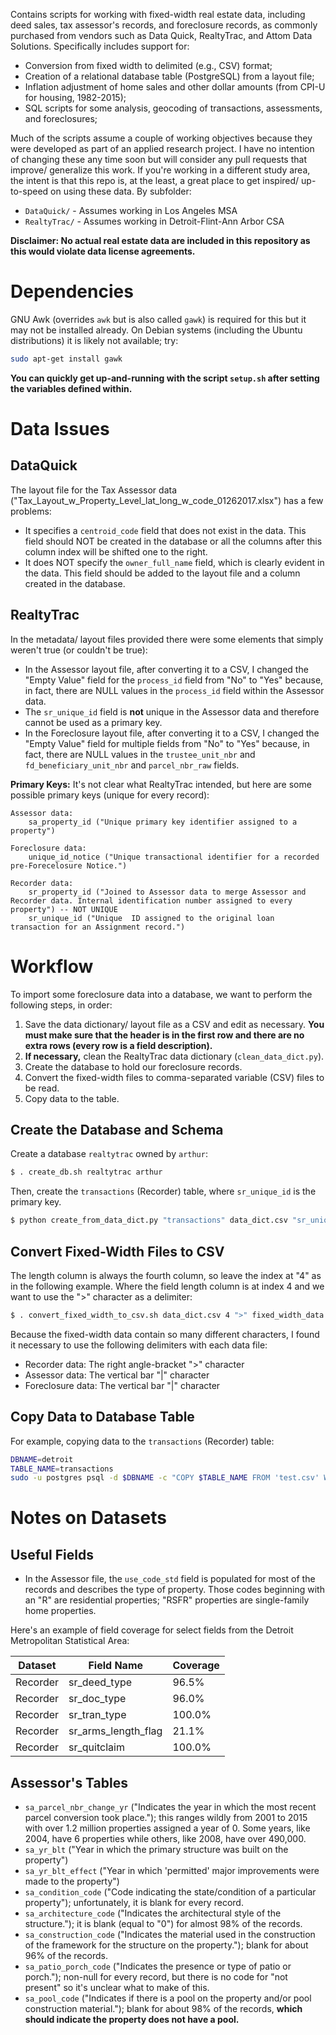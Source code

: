 Contains scripts for working with fixed-width real estate data, including deed sales, tax assessor's records, and foreclosure records, as commonly purchased from vendors such as Data Quick, RealtyTrac, and Attom Data Solutions.
Specifically includes support for:

- Conversion from fixed width to delimited (e.g., CSV) format;
- Creation of a relational database table (PostgreSQL) from a layout file;
- Inflation adjustment of home sales and other dollar amounts (from CPI-U for housing, 1982-2015);
- SQL scripts for some analysis, geocoding of transactions, assessments, and foreclosures;

Much of the scripts assume a couple of working objectives because they were developed as part of an applied research project.
I have no intention of changing these any time soon but will consider any pull requests that improve/ generalize this work.
If you're working in a different study area, the intent is that this repo is, at the least, a great place to get inspired/ up-to-speed on using these data.
By subfolder:

- `DataQuick/` - Assumes working in Los Angeles MSA
- `RealtyTrac/` - Assumes working in Detroit-Flint-Ann Arbor CSA

**Disclaimer: No actual real estate data are included in this repository as this would violate data license agreements.**

Dependencies
============

GNU Awk (overrides `awk` but is also called `gawk`) is required for this but it may not be installed already.
On Debian systems (including the Ubuntu distributions) it is likely not available; try:

```sh
sudo apt-get install gawk
```

**You can quickly get up-and-running with the script `setup.sh` after setting the variables defined within.**

Data Issues
===========

DataQuick
---------

The layout file for the Tax Assessor data ("Tax_Layout_w_Property_Level_lat_long_w_code_01262017.xlsx") has a few problems:

- It specifies a `centroid_code` field that does not exist in the data. This field should NOT be created in the database or all the columns after this column index will be shifted one to the right.
- It does NOT specify the `owner_full_name` field, which is clearly evident in the data. This field should be added to the layout file and a column created in the database.

RealtyTrac
----------

In the metadata/ layout files provided there were some elements that simply weren't true (or couldn't be true):

* In the Assessor layout file, after converting it to a CSV, I changed the "Empty Value" field for the `process_id` field from "No" to "Yes" because, in fact, there are NULL values in the `process_id` field within the Assessor data.
* The `sr_unique_id` field is **not** unique in the Assessor data and therefore cannot be used as a primary key.
* In the Foreclosure layout file, after converting it to a CSV, I changed the "Empty Value" field for multiple fields from "No" to "Yes" because, in fact, there are NULL values in the `trustee_unit_nbr` and `fd_beneficiary_unit_nbr` and `parcel_nbr_raw` fields.

**Primary Keys:** It's not clear what RealtyTrac intended, but here are some possible primary keys (unique for every record):

    Assessor data:
        sa_property_id ("Unique primary key identifier assigned to a property")

    Foreclosure data:
        unique_id_notice ("Unique transactional identifier for a recorded pre-Forecelosure Notice.")

    Recorder data:
        sr_property_id ("Joined to Assessor data to merge Assessor and Recorder data. Internal identification number assigned to every property") -- NOT UNIQUE
        sr_unique_id ("Unique  ID assigned to the original loan transaction for an Assignment record.")

Workflow
========

To import some foreclosure data into a database, we want to perform the following steps, in order:

1. Save the data dictionary/ layout file as a CSV and edit as necessary. **You must make sure that the header is in the first row and there are no extra rows (every row is a field description).**
2. **If necessary,** clean the RealtyTrac data dictionary (`clean_data_dict.py`).
3. Create the database to hold our foreclosure records.
4. Convert the fixed-width files to comma-separated variable (CSV) files to be read.
5. Copy data to the table.

Create the Database and Schema
------------------------------

Create a database `realtytrac` owned by `arthur`:

```sh
$ . create_db.sh realtytrac arthur
```

Then, create the `transactions` (Recorder) table, where `sr_unique_id` is the primary key.

```sh
$ python create_from_data_dict.py "transactions" data_dict.csv "sr_unique_id" | sudo -u postgres psql -d $DBNAME -f -
```

Convert Fixed-Width Files to CSV
--------------------------------

The length column is always the fourth column, so leave the index at "4" as in the following example.
Where the field length column is at index 4 and we want to use the ">" character as a delimiter:

```sh
$ . convert_fixed_width_to_csv.sh data_dict.csv 4 ">" fixed_width_data.txt > output.csv
```

Because the fixed-width data contain so many different characters, I found it necessary to use the following delimiters with each data file:

* Recorder data: The right angle-bracket ">" character
* Assessor data: The vertical bar "|" character
* Foreclosure data: The vertical bar "|" character

Copy Data to Database Table
---------------------------

For example, copying data to the `transactions` (Recorder) table:

```sh
DBNAME=detroit
TABLE_NAME=transactions
sudo -u postgres psql -d $DBNAME -c "COPY $TABLE_NAME FROM 'test.csv' WITH DELIMITER '>' NULL AS ''"
```

Notes on Datasets
=================

Useful Fields
-------------

- In the Assessor file, the `use_code_std` field is populated for most of the records and describes the type of property. Those codes beginning with an "R" are residential properties; "RSFR" properties are single-family home properties.

Here's an example of field coverage for select fields from the Detroit Metropolitan Statistical Area:

| Dataset  | Field Name          | Coverage
|----------|---------------------|-----------------
| Recorder | sr_deed_type        |  96.5%
| Recorder | sr_doc_type         |  96.0%
| Recorder | sr_tran_type        | 100.0%
| Recorder | sr_arms_length_flag |  21.1%
| Recorder | sr_quitclaim        | 100.0%

Assessor's Tables
-----------------

* `sa_parcel_nbr_change_yr` ("Indicates the year in which the most recent parcel conversion took place."); this ranges wildly from 2001 to 2015 with over 1.2 million properties assigned a year of 0. Some years, like 2004, have 6 properties while others, like 2008, have over 490,000.
* `sa_yr_blt` ("Year in which the primary structure was built on the property")
* `sa_yr_blt_effect` ("Year in which 'permitted' major improvements were made to the property")
* `sa_condition_code` ("Code indicating the state/condition of a particular property"); unfortunately, it is blank for every record.
* `sa_architecture_code` ("Indicates the architectural style of the structure."); it is blank (equal to "0") for almost 98% of the records.
* `sa_construction_code` ("Indicates the material used in the construction of the framework for the structure on the  property."); blank for about 96% of the records.
* `sa_patio_porch_code` ("Indicates the presence or type of patio or porch."); non-null for every record, but there is no code for "not present" so it's unclear what to make of this.
* `sa_pool_code` ("Indicates if there is a pool on the property and/or pool construction material."); blank for about 98% of the records, **which should indicate the property does not have a pool.**
